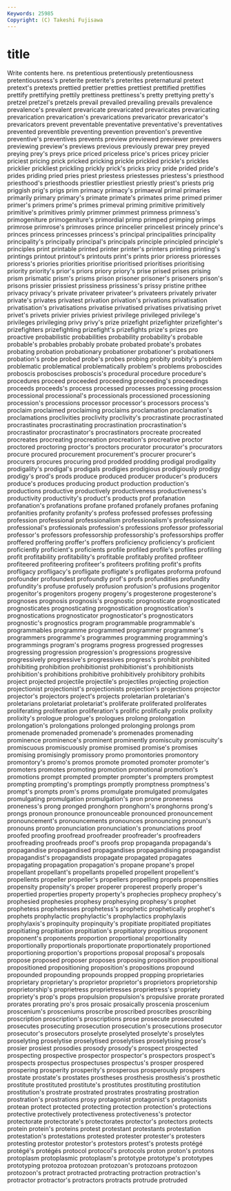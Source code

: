 ```yaml
---
Keywords: 25985 
Copyright: (C) Takeshi Fujisawa
---
```


# title

Write contents here.
ns
pretentious pretentiously pretentiousness pretentiousness's preterite preterite's preterites preternatural pretext pretext's
pretexts prettied prettier pretties prettiest prettified prettifies prettify prettifying prettily
prettiness prettiness's pretty prettying pretty's pretzel pretzel's pretzels prevail prevailed
prevailing prevails prevalence prevalence's prevalent prevaricate prevaricated prevaricates prevaricating prevarication
prevarication's prevarications prevaricator prevaricator's prevaricators prevent preventable preventative preventative's preventatives
prevented preventible preventing prevention prevention's preventive preventive's preventives prevents preview
previewed previewer previewers previewing preview's previews previous previously prewar prey
preyed preying prey's preys price priced priceless price's prices pricey
pricier priciest pricing prick pricked pricking prickle prickled prickle's prickles
pricklier prickliest prickling prickly prick's pricks pricy pride prided pride's
prides priding pried pries priest priestess priestesses priestess's priesthood priesthood's
priesthoods priestlier priestliest priestly priest's priests prig priggish prig's prigs
prim primacy primacy's primaeval primal primaries primarily primary primary's primate
primate's primates prime primed primer primer's primers prime's primes primeval
priming primitive primitively primitive's primitives primly primmer primmest primness primness's
primogeniture primogeniture's primordial primp primped primping primps primrose primrose's primroses
prince princelier princeliest princely prince's princes princess princesses princess's principal
principalities principality principality's principally principal's principals principle principled principle's principles
print printable printed printer printer's printers printing printing's printings printout
printout's printouts print's prints prior prioress prioresses prioress's priories priorities
prioritise prioritised prioritises prioritising priority priority's prior's priors priory priory's
prise prised prises prising prism prismatic prism's prisms prison prisoner
prisoner's prisoners prison's prisons prissier prissiest prissiness prissiness's prissy pristine
prithee privacy privacy's private privateer privateer's privateers privately privater private's
privates privatest privation privation's privations privatisation privatisation's privatisations privatise privatised
privatises privatising privet privet's privets privier privies priviest privilege privileged
privilege's privileges privileging privy privy's prize prizefight prizefighter prizefighter's prizefighters
prizefighting prizefight's prizefights prize's prizes pro proactive probabilistic probabilities probability
probability's probable probable's probables probably probate probated probate's probates probating
probation probationary probationer probationer's probationers probation's probe probed probe's probes
probing probity probity's problem problematic problematical problematically problem's problems proboscides
proboscis proboscises proboscis's procedural procedure procedure's procedures proceed proceeded proceeding
proceeding's proceedings proceeds proceeds's process processed processes processing procession processional
processional's processionals processioned processioning procession's processions processor processor's processors process's
proclaim proclaimed proclaiming proclaims proclamation proclamation's proclamations proclivities proclivity proclivity's
procrastinate procrastinated procrastinates procrastinating procrastination procrastination's procrastinator procrastinator's procrastinators procreate
procreated procreates procreating procreation procreation's procreative proctor proctored proctoring proctor's
proctors procurator procurator's procurators procure procured procurement procurement's procurer procurer's
procurers procures procuring prod prodded prodding prodigal prodigality prodigality's prodigal's
prodigals prodigies prodigious prodigiously prodigy prodigy's prod's prods produce produced
producer producer's producers produce's produces producing product production production's productions
productive productively productiveness productiveness's productivity productivity's product's products prof profanation
profanation's profanations profane profaned profanely profanes profaning profanities profanity profanity's
profess professed professes professing profession professional professionalism professionalism's professionally professional's
professionals profession's professions professor professorial professor's professors professorship professorship's professorships
proffer proffered proffering proffer's proffers proficiency proficiency's proficient proficiently proficient's
proficients profile profiled profile's profiles profiling profit profitability profitability's profitable
profitably profited profiteer profiteered profiteering profiteer's profiteers profiting profit's profits
profligacy profligacy's profligate profligate's profligates proforma profound profounder profoundest profoundly
prof's profs profundities profundity profundity's profuse profusely profusion profusion's profusions
progenitor progenitor's progenitors progeny progeny's progesterone progesterone's prognoses prognosis prognosis's
prognostic prognosticate prognosticated prognosticates prognosticating prognostication prognostication's prognostications prognosticator prognosticator's
prognosticators prognostic's prognostics program programmable programmable's programmables programme programmed programmer
programmer's programmers programme's programmes programming programming's programmings program's programs progress
progressed progresses progressing progression progression's progressions progressive progressively progressive's progressives
progress's prohibit prohibited prohibiting prohibition prohibitionist prohibitionist's prohibitionists prohibition's prohibitions
prohibitive prohibitively prohibitory prohibits project projected projectile projectile's projectiles projecting
projection projectionist projectionist's projectionists projection's projections projector projector's projectors project's
projects proletarian proletarian's proletarians proletariat proletariat's proliferate proliferated proliferates proliferating
proliferation proliferation's prolific prolifically prolix prolixity prolixity's prologue prologue's prologues
prolong prolongation prolongation's prolongations prolonged prolonging prolongs prom promenade promenaded
promenade's promenades promenading prominence prominence's prominent prominently promiscuity promiscuity's promiscuous
promiscuously promise promised promise's promises promising promisingly promissory promo promontories
promontory promontory's promo's promos promote promoted promoter promoter's promoters promotes
promoting promotion promotional promotion's promotions prompt prompted prompter prompter's prompters
promptest prompting prompting's promptings promptly promptness promptness's prompt's prompts prom's
proms promulgate promulgated promulgates promulgating promulgation promulgation's pron prone proneness
proneness's prong pronged pronghorn pronghorn's pronghorns prong's prongs pronoun pronounce
pronounceable pronounced pronouncement pronouncement's pronouncements pronounces pronouncing pronoun's pronouns pronto
pronunciation pronunciation's pronunciations proof proofed proofing proofread proofreader proofreader's proofreaders
proofreading proofreads proof's proofs prop propaganda propaganda's propagandise propagandised propagandises
propagandising propagandist propagandist's propagandists propagate propagated propagates propagating propagation propagation's
propane propane's propel propellant propellant's propellants propelled propellent propellent's propellents
propeller propeller's propellers propelling propels propensities propensity propensity's proper properer
properest properly proper's propertied properties property property's prophecies prophecy prophecy's
prophesied prophesies prophesy prophesying prophesy's prophet prophetess prophetesses prophetess's prophetic
prophetically prophet's prophets prophylactic prophylactic's prophylactics prophylaxis prophylaxis's propinquity propinquity's
propitiate propitiated propitiates propitiating propitiation propitiation's propitiatory propitious proponent proponent's
proponents proportion proportional proportionality proportionally proportionals proportionate proportionately proportioned proportioning
proportion's proportions proposal proposal's proposals propose proposed proposer proposes proposing
proposition propositional propositioned propositioning proposition's propositions propound propounded propounding propounds
propped propping proprietaries proprietary proprietary's proprietor proprietor's proprietors proprietorship proprietorship's
proprietress proprietresses proprietress's propriety propriety's prop's props propulsion propulsion's propulsive
prorate prorated prorates prorating pro's pros prosaic prosaically proscenia proscenium
proscenium's prosceniums proscribe proscribed proscribes proscribing proscription proscription's proscriptions prose
prosecute prosecuted prosecutes prosecuting prosecution prosecution's prosecutions prosecutor prosecutor's prosecutors
proselyte proselyted proselyte's proselytes proselyting proselytise proselytised proselytises proselytising prose's
prosier prosiest prosodies prosody prosody's prospect prospected prospecting prospective prospector
prospector's prospectors prospect's prospects prospectus prospectuses prospectus's prosper prospered prospering
prosperity prosperity's prosperous prosperously prospers prostate prostate's prostates prostheses prosthesis
prosthesis's prosthetic prostitute prostituted prostitute's prostitutes prostituting prostitution prostitution's prostrate
prostrated prostrates prostrating prostration prostration's prostrations prosy protagonist protagonist's protagonists
protean protect protected protecting protection protection's protections protective protectively protectiveness
protectiveness's protector protectorate protectorate's protectorates protector's protectors protects protein protein's
proteins protest protestant protestants protestation protestation's protestations protested protester protester's
protesters protesting protestor protestor's protestors protest's protests protégé protégé's protégés
protocol protocol's protocols proton proton's protons protoplasm protoplasmic protoplasm's prototype
prototype's prototypes prototyping protozoa protozoan protozoan's protozoans protozoon protozoon's protract
protracted protracting protraction protraction's protractor protractor's protractors protracts protrude protruded
